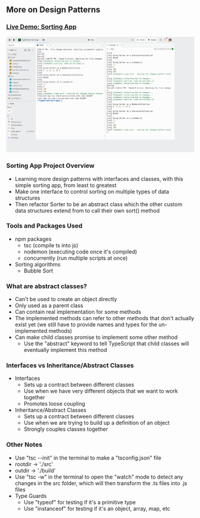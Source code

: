 ## More on Design Patterns

### [Live Demo: Sorting App](https://replit.com/@gdbecker/TypeScript-Sorting-App)

!["HomePage"](HomePage.png)

### Sorting App Project Overview

- Learning more design patterns with interfaces and classes, with this simple sorting app, from least to greatest
- Make one interface to control sorting on multiple types of data structures
- Then refactor Sorter to be an abstract class which the other custom data structures extend from to call their own sort() method

### Tools and Packages Used

- npm packages
  - tsc (compile ts into js)
  - nodemon (executing code once it's compiled)
  - concurrently (run multiple scripts at once)
- Sorting algorithms
  - Bubble Sort

### What are abstract classes?

- Can't be used to create an object directly
- Only used as a parent class
- Can contain real implementation for some methods
- The implemented methods can refer to other methods that don't actually exist yet (we still have to provide names and types for the un-implemented methods)
- Can make child classes promise to implement some other method
  - Use the "abstract" keyword to tell TypeScript that child classes will eventually implement this method

### Interfaces vs Inheritance/Abstract Classes

- Interfaces
  - Sets up a contract between different classes
  - Use when we have very different objects that we want to work together
  - Promotes loose coupling
- Inheritance/Abstract Classes
  - Sets up a contract between different classes
  - Use when we are trying to build up a definition of an object
  - Strongly couples classes together

### Other Notes

- Use "tsc --init" in the terminal to make a "tsconfig.json" file
- rootdir -> './src'
- outdir -> './build'
- Use "tsc -w" in the terminal to open the "watch" mode to detect any changes in the src folder, which will then transform the .ts files into .js files
- Type Guards
  - Use "typeof" for testing if it's a primitive type
  - Use "instanceof" for testing if it's an object, array, map, etc

